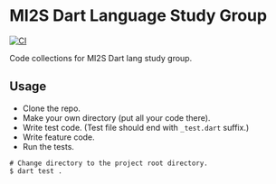 # MI2S Dart Language Study Group
[![CI](https://github.com/8igMac/dart_practice/actions/workflows/ci.yml/badge.svg?branch=master)](https://github.com/8igMac/dart_practice/actions/workflows/ci.yml)

Code collections for MI2S Dart lang study group.

## Usage
- Clone the repo.
- Make your own directory (put all your code there).
- Write test code. (Test file should end with `_test.dart` suffix.)
- Write feature code.
- Run the tests.
```
# Change directory to the project root directory.
$ dart test .
```

